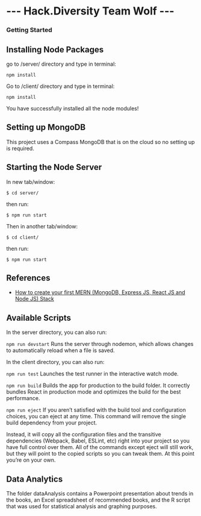 # --- Hack.Diversity Team Wolf ---

### Getting Started


## Installing Node Packages
go to /server/ directory and type in terminal:
```
npm install
```
Go to /client/ directory and type in terminal:
```
npm install
```
You have successfully installed all the node modules!

## Setting up MongoDB
This project uses a Compass MongoDB that is on the cloud so no setting up is required.

## Starting the Node Server
In new tab/window:
```
$ cd server/
```
then run:
```
$ npm run start
```
Then in another tab/window:
```
$ cd client/
```
then run:
```
$ npm run start
```

## References
- [How to create your first MERN (MongoDB, Express JS, React JS and Node JS) Stack](https://medium.com/swlh/how-to-create-your-first-mern-mongodb-express-js-react-js-and-node-js-stack-7e8b20463e66)

## Available Scripts

In the server directory, you can also run:

`npm run devstart`
Runs the server through nodemon, which allows changes to automatically reload when a file is saved.

In the client directory, you can also run:

`npm run test`
Launches the test runner in the interactive watch mode.

`npm run build`
Builds the app for production to the build folder.
It correctly bundles React in production mode and optimizes the build for the best performance.

`npm run eject`
If you aren’t satisfied with the build tool and configuration choices, you can eject at any time. This command will remove the single build dependency from your project.

Instead, it will copy all the configuration files and the transitive dependencies (Webpack, Babel, ESLint, etc) right into your project so you have full control over them. All of the commands except eject will still work, but they will point to the copied scripts so you can tweak them. At this point you’re on your own.

## Data Analytics
The folder dataAnalysis contains a Powerpoint presentation about trends in the books, an Excel spreadsheet of recommended books, and the R script that was used for statistical analysis and graphing purposes.
